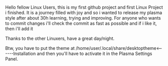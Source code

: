 Hello fellow Linux Users, this is my first github project and first Linux Project i finished.
It is a journey filled with joy and so i wanted to release my plasma style after about 30h learning, trying and improving. 
For anyone who wants to commit changes i'll check the commit as fast as possible and if i like it, then i'll add it

Thanks to the other Linuxers,
have a great day/night.

Btw, you have to put the theme at /home/user/.local/share/desktoptheme<------Installation
and then you'll have to activate it in the Plasma Settings Panel.
